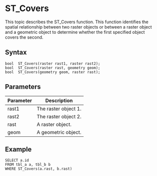 # ST\_Covers

This topic describes the ST\_Covers function. This function identifies the spatial relationship between two raster objects or between a raster object and a geometric object to determine whether the first specified object covers the second.

## Syntax

```
bool  ST_Covers(raster rast1, raster rast2);
bool  ST_Covers(raster rast, geometry geom);
bool  ST_Covers(geometry geom, raster rast);
```

## Parameters

|Parameter|Description|
|---------|-----------|
|rast1|The raster object 1.|
|rast2|The raster object 2.|
|rast|A raster object.|
|geom|A geometric object.|

## Example

```
SELECT a.id
FROM tbl_a a, tbl_b b
WHERE ST_Covers(a.rast, b.rast)
```

